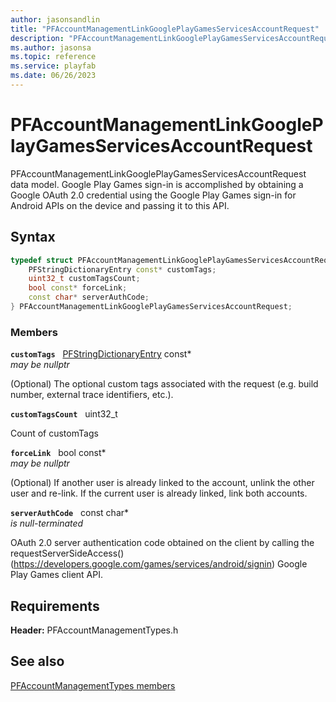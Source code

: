 ```yaml
---
author: jasonsandlin
title: "PFAccountManagementLinkGooglePlayGamesServicesAccountRequest"
description: "PFAccountManagementLinkGooglePlayGamesServicesAccountRequest data model. Google Play Games sign-in is accomplished by obtaining a Google OAuth 2.0 credential using the Google Play Games sign-in for Android APIs on the device and passing it to this API."
ms.author: jasonsa
ms.topic: reference
ms.service: playfab
ms.date: 06/26/2023
---
```


# PFAccountManagementLinkGooglePlayGamesServicesAccountRequest  

PFAccountManagementLinkGooglePlayGamesServicesAccountRequest data model. Google Play Games sign-in is accomplished by obtaining a Google OAuth 2.0 credential using the Google Play Games sign-in for Android APIs on the device and passing it to this API.  

## Syntax  
  
```cpp
typedef struct PFAccountManagementLinkGooglePlayGamesServicesAccountRequest {  
    PFStringDictionaryEntry const* customTags;  
    uint32_t customTagsCount;  
    bool const* forceLink;  
    const char* serverAuthCode;  
} PFAccountManagementLinkGooglePlayGamesServicesAccountRequest;  
```
  
### Members  
  
**`customTags`** &nbsp; [PFStringDictionaryEntry](../../pftypes/structs/pfstringdictionaryentry.md) const*  
*may be nullptr*  
  
(Optional) The optional custom tags associated with the request (e.g. build number, external trace identifiers, etc.).
  
**`customTagsCount`** &nbsp; uint32_t  
  
Count of customTags
  
**`forceLink`** &nbsp; bool const*  
*may be nullptr*  
  
(Optional) If another user is already linked to the account, unlink the other user and re-link. If the current user is already linked, link both accounts.
  
**`serverAuthCode`** &nbsp; const char*  
*is null-terminated*  
  
OAuth 2.0 server authentication code obtained on the client by calling the requestServerSideAccess() (https://developers.google.com/games/services/android/signin) Google Play Games client API.
  
  
## Requirements  
  
**Header:** PFAccountManagementTypes.h
  
## See also  
[PFAccountManagementTypes members](../pfaccountmanagementtypes_members.md)  

  
  
